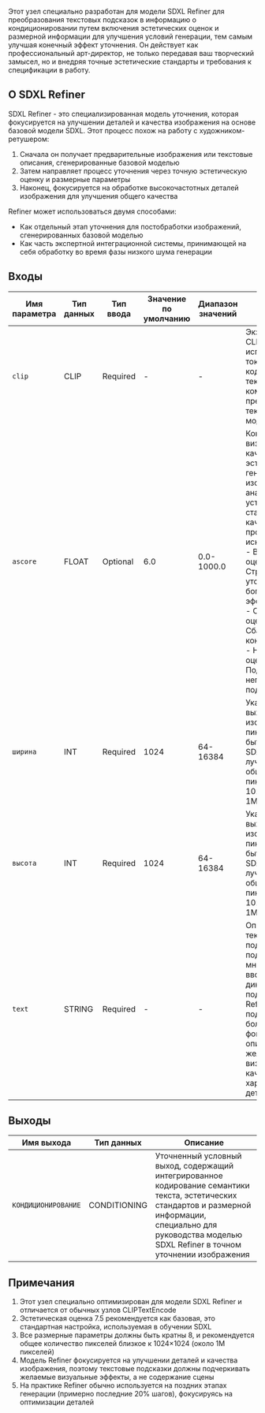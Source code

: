 Этот узел специально разработан для модели SDXL Refiner для преобразования текстовых подсказок в информацию о кондиционировании путем включения эстетических оценок и размерной информации для улучшения условий генерации, тем самым улучшая конечный эффект уточнения. Он действует как профессиональный арт-директор, не только передавая ваш творческий замысел, но и внедряя точные эстетические стандарты и требования к спецификации в работу.

## О SDXL Refiner

SDXL Refiner - это специализированная модель уточнения, которая фокусируется на улучшении деталей и качества изображения на основе базовой модели SDXL. Этот процесс похож на работу с художником-ретушером:

1. Сначала он получает предварительные изображения или текстовые описания, сгенерированные базовой моделью
2. Затем направляет процесс уточнения через точную эстетическую оценку и размерные параметры
3. Наконец, фокусируется на обработке высокочастотных деталей изображения для улучшения общего качества

Refiner может использоваться двумя способами:
- Как отдельный этап уточнения для постобработки изображений, сгенерированных базовой моделью
- Как часть экспертной интеграционной системы, принимающей на себя обработку во время фазы низкого шума генерации

## Входы

| Имя параметра | Тип данных | Тип ввода | Значение по умолчанию | Диапазон значений | Описание |
|---------------|------------|------------|---------------------|------------------|-----------|
| `clip` | CLIP | Required | - | - | Экземпляр модели CLIP, используемый для токенизации и кодирования текста, основной компонент для преобразования текста в понятный модели формат |
| `ascore` | FLOAT | Optional | 6.0 | 0.0-1000.0 | Контролирует визуальное качество и эстетику генерируемых изображений, аналогично установке стандартов качества для произведений искусства:<br/>- Высокие оценки(7.5-8.5): Стремится к более утонченным, богатым деталями эффектам<br/>- Средние оценки(6.0-7.0): Сбалансированный контроль качества<br/>- Низкие оценки(2.0-3.0): Подходит для негативных подсказок |
| `ширина` | INT | Required | 1024 | 64-16384 | Указывает ширину выходного изображения (в пикселях), должна быть кратна 8. SDXL работает лучше всего, когда общее количество пикселей близко к 1024×1024 (около 1M пикселей) |
| `высота` | INT | Required | 1024 | 64-16384 | Указывает высоту выходного изображения (в пикселях), должна быть кратна 8. SDXL работает лучше всего, когда общее количество пикселей близко к 1024×1024 (около 1M пикселей) |
| `text` | STRING | Required | - | - | Описание текстовой подсказки, поддерживает многострочный ввод и синтаксис динамических подсказок. В Refiner текстовые подсказки должны больше фокусироваться на описании желаемого визуального качества и характеристик деталей |

## Выходы

| Имя выхода | Тип данных | Описание |
|------------|------------|-----------|
| `КОНДИЦИОНИРОВАНИЕ` | CONDITIONING | Уточненный условный выход, содержащий интегрированное кодирование семантики текста, эстетических стандартов и размерной информации, специально для руководства моделью SDXL Refiner в точном уточнении изображения |

## Примечания

1. Этот узел специально оптимизирован для модели SDXL Refiner и отличается от обычных узлов CLIPTextEncode
2. Эстетическая оценка 7.5 рекомендуется как базовая, это стандартная настройка, используемая в обучении SDXL
3. Все размерные параметры должны быть кратны 8, и рекомендуется общее количество пикселей близкое к 1024×1024 (около 1M пикселей)
4. Модель Refiner фокусируется на улучшении деталей и качества изображения, поэтому текстовые подсказки должны подчеркивать желаемые визуальные эффекты, а не содержание сцены
5. На практике Refiner обычно используется на поздних этапах генерации (примерно последние 20% шагов), фокусируясь на оптимизации деталей
